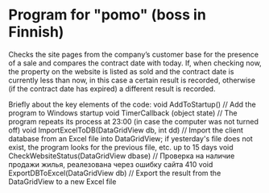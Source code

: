 # Program for "pomo" (boss in Finnish)
Checks the site pages from the company’s customer base for the presence of a sale and compares the contract date with today.
If, when checking now, the property on the website is listed as sold and the contract date is currently less than now, in this case a certain result is recorded, otherwise (if the contract date has expired) a different result is recorded.

Briefly about the key elements of the code:
void AddToStartup() // Add the program to Windows startup
void TimerCallback (object state) // The program repeats its process at 23:00 (in case the computer was not turned off)
void ImportExcelToDB(DataGridView db, int dd) // Import the client database from an Excel file into DataGridView; if yesterday's file does not exist, the program looks for the previous file, etc. up to 15 days
void CheckWebsiteStatus(DataGridView dbase) // Проверка на наличие продажи жилья, реалезована через ошибку сайта 410
void ExportDBToExcel(DataGridView db) // Export the result from the DataGridView to a new Excel file
